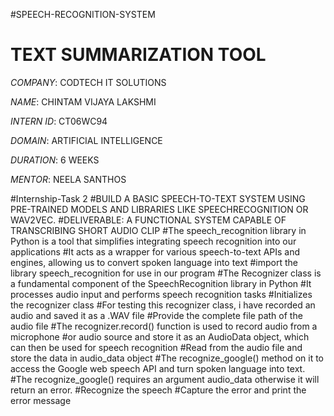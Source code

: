 #SPEECH-RECOGNITION-SYSTEM

# TEXT SUMMARIZATION TOOL

*COMPANY*: CODTECH IT SOLUTIONS

*NAME*: CHINTAM VIJAYA LAKSHMI

*INTERN ID*: CT06WC94

*DOMAIN*: ARTIFICIAL INTELLIGENCE

*DURATION*: 6 WEEKS

*MENTOR*: NEELA SANTHOS

#Internship-Task 2
#BUILD A BASIC SPEECH-TO-TEXT SYSTEM USING PRE-TRAINED MODELS AND LIBRARIES LIKE SPEECHRECOGNITION OR WAV2VEC.
#DELIVERABLE: A FUNCTIONAL SYSTEM CAPABLE OF TRANSCRIBING SHORT AUDIO CLIP
#The speech_recognition library in Python is a tool that simplifies integrating speech recognition into our applications
#It acts as a wrapper for various speech-to-text APIs and engines, allowing us to convert spoken language into text
#import the library speech_recognition for use in our program
#The Recognizer class is a fundamental component of the SpeechRecognition library in Python
#It processes audio input and performs speech recognition tasks 
#Initializes the recognizer class
#For testing this recognizer class, i have recorded an audio and saved it as a .WAV file
#Provide the complete file path of the audio file
#The recognizer.record() function is used to record audio from a microphone
#or audio source and store it as an AudioData object, which can then be used for speech recognition
#Read from the audio file and store the data in audio_data object
#The recognize_google() method on it to access the Google web speech API and turn spoken language into text. 
#The recognize_google() requires an argument audio_data otherwise it will return an error.
#Recognize the speech
#Capture the error and print the error message       
